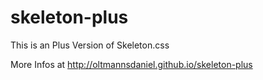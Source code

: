 # skeleton-plus
This is an Plus Version of Skeleton.css

More Infos at 
http://oltmannsdaniel.github.io/skeleton-plus
